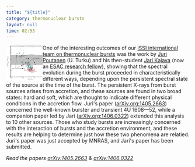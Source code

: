 ```yaml
---
title: "${title}"
category: thermonuclear bursts
layout: null
time: 02:53
---
```

<!-- converted from blosxom format post by dkg 22.1.2022 -->
<img src="images/kajava_fig4.jpg" width="100" align="left">
One of the interesting outcomes of our 
<a href="http://www.issibern.ch/teams/thermo_burst">ISSI international team
on thermonuclear bursts</a> was the work by
<a href="http://cc.oulu.fi/~jpoutane">Juri Poutanen</a> (U. Turku)
and his then-student
<a href="">Jari Kajava</a> (now an 
<a href="http://egw.esac.esa.int/index.php?project=ESACFACULTY&page=research_fellows">ESAC research fellow</a>),
showing that the spectral evolution during the burst proceeded in 
characteristically different ways, depending upon the persistent spectral
state of the source at the time of the burst. The persistent X-rays from
burst sources arises from accretion, and these sources are found in two broad
states: hard and soft, which are thought to indicate different physical
conditions in the accretion flow. Juri's paper
(<a href="http://arxiv.org/abs/1405.2663">arXiv.org:1405.2663</a>) concerned
the well-known burster and transient 4U&nbsp;1608&mdash;52, while a 
companion paper led by Jari 
(<a href="http://arxiv.org/abs/1406.0322">arXiv.org:1406.0322</a>) extended
this analysis to 10 other sources. Those who study bursts are increasingly
concerned with the interaction of bursts and the accretion environment,
and these results are helping to determine just how these two phenomena
are relatied.
Juri's paper was just accepted by MNRAS, and Jari's paper has been submitted.
<p>
<em>Read the papers
<a href="http://arxiv.org/abs/1405.2663">arXiv:1405.2663</a> &
<a href="http://arxiv.org/abs/1406.0322">arXiv:1406.0322</a></em>
